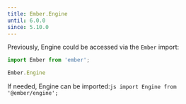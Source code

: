```yaml
---
title: Ember.Engine
until: 6.0.0
since: 5.10.0
---
```



Previously, Engine could be accessed via the `Ember` import:
```js
import Ember from 'ember';

Ember.Engine
```

 If needed, Engine can be imported:```js
import Engine from '@ember/engine';```
